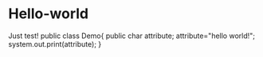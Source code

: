 # Hello-world
Just test!
public class Demo{
  public char attribute;
  attribute="hello world!";
  system.out.print(attribute);
  }
